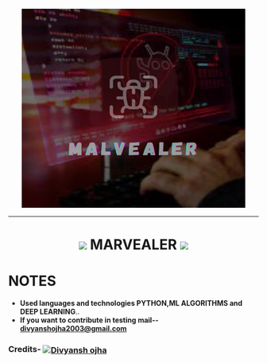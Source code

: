 <p align="center">
  <img src="logo.png" height="400" width="450"/>
</p>
<hr>
<h1 align="center"><img src="https://media2.giphy.com/media/3oKIP657aH5QRMkX3q/200w.webp?cid=ecf05e47mikny9esu5y8qbgtrsiz2043qip7rllq2ezixxhv&rid=200w.webp&ct=g" width="24px"> MARVEALER <img src="https://media2.giphy.com/media/3oKIP657aH5QRMkX3q/200w.webp?cid=ecf05e47mikny9esu5y8qbgtrsiz2043qip7rllq2ezixxhv&rid=200w.webp&ct=g" width="24px"></h1>
<p align="center">

  # **NOTES**
  - **Used languages and technologies PYTHON,ML ALGORITHMS and DEEP LEARNING**..
  - **If you want to contribute in testing mail-- divyanshojha2003@gmail.com**


### Credits- <a href="https://github.com/divyanshojha99" target="blank"><img  align="center" src="https://i.ibb.co/g77vvbq/download-5.jpg" alt="Divyansh ojha" height="45" width="60" /></a>
